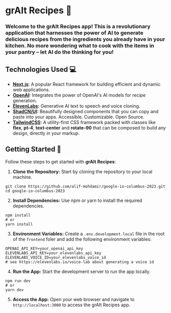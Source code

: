 # grAIt Recipes 🍜

### Welcome to the **grAIt Recipes** app! This is a revolutionary application that harnesses the power of AI to generate delicious recipes from the ingredients you already have in your kitchen. No more wondering what to cook with the items in your pantry – let AI do the thinking for you!

## Technologies Used 💻

- **[Next.js](https://nextjs.org/)**: A popular React framework for building efficient and dynamic web applications.
- **[OpenAI](https://platform.openai.com/overview):** Integrates the power of OpenAI's AI models for recipe generation.
- **[ElevenLabs](https://docs.elevenlabs.io/welcome/introduction):** Generative AI text to speech and voice cloning.
- **[ShadCN/UI](https://ui.shadcn.com/):** Beautifully designed components that you can copy and paste into your apps. Accessible. Customizable. Open Source.
- **[TailwindCSS](https://tailwindcss.com/):** A utility-first CSS framework packed with classes like **flex**, **pt-4**, **text-center** and **rotate-90** that can be composed to build any design, directly in your markup.

## Getting Started 🚀

Follow these steps to get started with **grAIt Recipes**:

1. **Clone the Repository:** Start by cloning the repository to your local machine.

```
git clone https://github.com/alif-mohdamir/google-io-columbus-2023.git
cd google-io-columbus-2023
```

2. **Install Dependencies:** Use npm or yarn to install the required dependencies.

```
npm install
# or
yarn install
```

3. **Environment Variables:** Create a `.env.development.local` file in the root of the `frontend` foler and add the following environment variables:

```
OPENAI_API_KEY=your_openai_api_key
ELEVENLABS_API_KEY=your_elevenlabs_api_key
ELEVENLABS_VOICE_ID=your_elevenlabs_voice_id
# see https://elevenlabs.io/voice-lab about generating a voice id
```

4. **Run the App:** Start the development server to run the app locally.

```
npm run dev
# or
yarn dev
```

5. **Access the App:** Open your web browser and navigate to `http://localhost:3000` to access the grAIt Recipes app.
